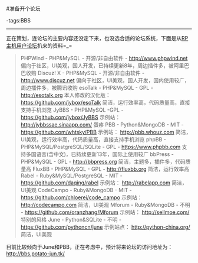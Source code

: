 #准备开个论坛

-tags:BBS

----

正在策划，连论坛的主要内容还没定下来，也没选合适的论坛系统，下面是从[RP主机](http://rp2.jybox.net/)[用户论坛](http://rp-bbs.jybox.net/9-%E8%B5%84%E6%96%99%E9%80%89%E6%8B%A9%E5%90%88%E9%80%82%E7%9A%84%E8%AE%BA%E5%9D%9B%E7%B3%BB%E7%BB%9F)扒来的资料=_=
>PHPWind - PHP&MySQL - 开源/非自由软件 - http://www.phpwind.net 
>偏向于社区，UI美观，国人开发，已持续更新8年，周边插件多，被阿里巴巴收购
>Discuz! X - PHP&MySQL - 开源/非自由软件 - http://www.discuz.net 
>偏向于社区，UI美观，国人开发，国内使用较广，周边插件多，被腾讯收购
>esoTalk - PHP&MySQL - GPL - http://esotalk.org 
>本人修改的汉化版： https://github.com/jybox/esoTalk
>简洁，运行效率高，代码质量高，直接支持手机浏览
>JyBBS - PHP&MySQL -GPL - https://github.com/jybox/JyBBS 
>示例站： http://jybbssae.sinaapp.com/ 
>蛋疼
>PBB - Python&MongoDB - MIT - https://github.com/whtsky/PBB 
>示例站： http://pbb.whouz.com 
>简洁，UI美观，运行效率高，代码质量高，直接支持手机浏览
>phpBB - PHP&MySQL/PostgreSQL/SQLite - GPL - https://www.phpbb.com 
>支持多国语言(含中文)，已持续更新13年，国际上使用较广
>bbPress - PHP&MySQL - GPL - http://bbpress.org 
>简洁，主题多，插件多，代码质量高
>FluxBB - PHP&MySQL - GPL - http://fluxbb.org 
>简洁，运行效率高
>Rabel - Ruby&MySQL/PostgreSQL - MIT - https://github.com/daqing/rabel 
>示例站： http://rabelapp.com 
>简洁，UI美观
>CodeCampo - Ruby&MongoDB - MIT - https://github.com/chloerei/code_campo 
>示例站： http://codecampo.com 
>简洁，UI美观
>Mforum - Ruby&MongoDB - 不明 - https://github.com/oranzhang/Mforum 
>示例站： http://sellmoe.com/ 
>特别的风格
>June - Python&SQLite - 不明 - https://github.com/pythoncn/june 
>示例站点： http://python-china.org/ 
>简洁，UI美观

目前比较倾向于June和PBB，正在考虑中，预计将来论坛的访问地址为：
http://bbs.potato-jun.tk/
